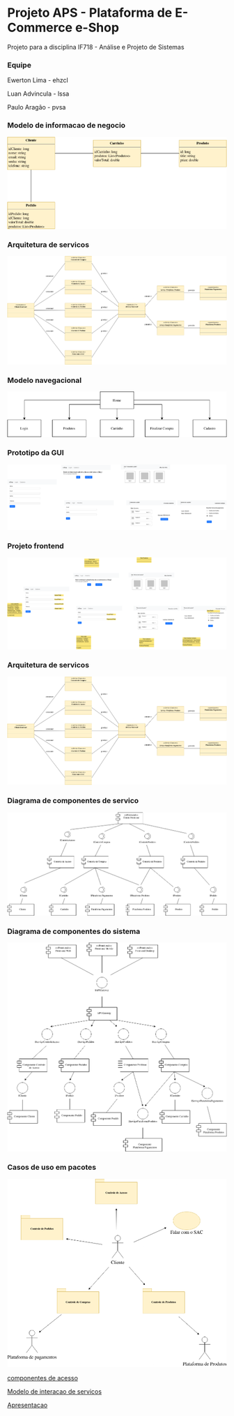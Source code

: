 # Projeto APS - Plataforma de E-Commerce e-Shop                                                                                  
Projeto para a disciplina IF718 - Análise e Projeto de Sistemas

### Equipe

Ewerton Lima   - ehzcl

Luan Advincula - lssa

Paulo Aragão   - pvsa

### Modelo de informacao de negocio

![Arquitetura de servicos](./docs/modelo%20de%20informacao%20de%20negocio.png)

### Arquitetura de servicos

![Arquitetura de servicos](./docs/arquitetura%20de%20servicos.png)

### Modelo navegacional

![modelo navegacional](./docs/modelo%20navegacional.png)

### Prototipo da GUI

![Prototipo da GUI](./docs/prototipo_da_gui.png)

### Projeto frontend

![Projeto frontend](./docs/projeto_frontend.png)

### Arquitetura de servicos

![Arquitetura de servicos](./docs/arquitetura%20de%20servicos.png)



### Diagrama de componentes de servico

![diagrama de componentes de servico](./docs/diagrama%20de%20componentes%20de%20servico.png)

### Diagrama de componentes do sistema

![Diagrama componentes do sistema](./docs/diagrama%20de%20componentes%20do%20sistema.png)

### Casos de uso em pacotes

![casos de uso em pacotes](./docs/casos%20de%20uso%20em%20pacotes.png)

[componentes de acesso](./docs/componentes%20de%20acesso/componentes%20de%20acesso.md)

[Modelo de interacao de servicos](./docs/modelo%20de%20interacao%20de%20servicos/modelo%20de%20interacao%20de%20servicos.md)

[Apresentacao](https://docs.google.com/presentation/d/1mp3FK9KfexswIaJ4GyEQita5c97z8FDn0GjitA5jvvM/edit?usp=sharing)

